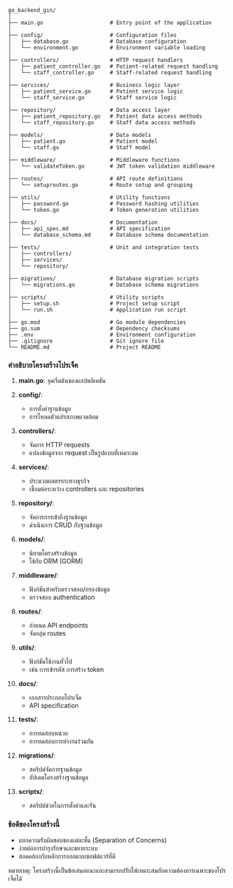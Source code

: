 ```
go_backend_gin/
│
├── main.go                     # Entry point of the application
│
├── config/                     # Configuration files
│   ├── database.go             # Database configuration
│   └── environment.go          # Environment variable loading
│
├── controllers/                # HTTP request handlers
│   ├── patient_controller.go   # Patient-related request handling
│   └── staff_controller.go     # Staff-related request handling
│
├── services/                   # Business logic layer
│   ├── patient_service.go      # Patient service logic
│   └── staff_service.go        # Staff service logic
│
├── repository/                 # Data access layer
│   ├── patient_repository.go   # Patient data access methods
│   └── staff_repository.go     # Staff data access methods
│
├── models/                     # Data models
│   ├── patient.go              # Patient model
│   └── staff.go                # Staff model
│
├── middleware/                 # Middleware functions
│   └── validateToken.go        # JWT token validation middleware
│
├── routes/                     # API route definitions
│   └── setuproutes.go          # Route setup and grouping
│
├── utils/                      # Utility functions
│   ├── password.go             # Password hashing utilities
│   └── token.go                # Token generation utilities
│
├── docs/                       # Documentation
│   ├── api_spec.md             # API specification
│   └── database_schema.md      # Database schema documentation
│
├── tests/                      # Unit and integration tests
│   ├── controllers/
│   ├── services/
│   └── repository/
│
├── migrations/                 # Database migration scripts
│   └── migrations.go           # Database schema migrations
│
├── scripts/                    # Utility scripts
│   ├── setup.sh                # Project setup script
│   └── run.sh                  # Application run script
│
├── go.mod                      # Go module dependencies
├── go.sum                      # Dependency checksums
├── .env                        # Environment configuration
├── .gitignore                  # Git ignore file
└── README.md                   # Project README
```

### คำอธิบายโครงสร้างโปรเจ็ค

1. **main.go**: จุดเริ่มต้นของแอปพลิเคชัน

2. **config/**: 
   - การตั้งค่าฐานข้อมูล
   - การโหลดตัวแปรสภาพแวดล้อม

3. **controllers/**: 
   - จัดการ HTTP requests
   - แปลงข้อมูลจาก request เป็นรูปแบบที่เหมาะสม

4. **services/**: 
   - ประมวลผลตรรกะทางธุรกิจ
   - เชื่อมต่อระหว่าง controllers และ repositories

5. **repository/**: 
   - จัดการการเข้าถึงฐานข้อมูล
   - ดำเนินการ CRUD กับฐานข้อมูล

6. **models/**: 
   - นิยามโครงสร้างข้อมูล
   - ใช้กับ ORM (GORM)

7. **middleware/**: 
   - ฟังก์ชันสำหรับตรวจสอบ/กรองข้อมูล
   - ตรวจสอบ authentication

8. **routes/**: 
   - กำหนด API endpoints
   - จัดกลุ่ม routes

9. **utils/**: 
   - ฟังก์ชันใช้งานทั่วไป
   - เช่น การเข้ารหัส การสร้าง token

10. **docs/**: 
    - เอกสารประกอบโปรเจ็ค
    - API specification

11. **tests/**: 
    - การทดสอบหน่วย
    - การทดสอบการทำงานร่วมกัน

12. **migrations/**: 
    - สคริปต์จัดการฐานข้อมูล
    - อัปเดตโครงสร้างฐานข้อมูล

13. **scripts/**: 
    - สคริปต์ช่วยในการตั้งค่าและรัน

### ข้อดีของโครงสร้างนี้
- แยกความรับผิดชอบของแต่ละชั้น (Separation of Concerns)
- ง่ายต่อการบำรุงรักษาและขยายระบบ
- สอดคล้องกับหลักการออกแบบซอฟต์แวร์ที่ดี

หมายเหตุ: โครงสร้างนี้เป็นข้อเสนอแนะและสามารถปรับให้เหมาะสมกับความต้องการเฉพาะของโปรเจ็คได้
